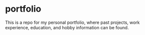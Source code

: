 # portfolio
This is a repo for my personal portfolio, where past projects, work experience, education, and hobby information can be found.
